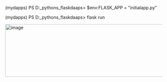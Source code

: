 (mydapps) PS D:\_pythons\_flaskdaaps> $env:FLASK_APP = "initialapp.py"

(mydapps) PS D:\_pythons\_flaskdaaps> flask run

<img width="718" height="169" alt="image" src="https://github.com/user-attachments/assets/9990f9d3-703e-490f-a0d9-1faa95c55912" />
